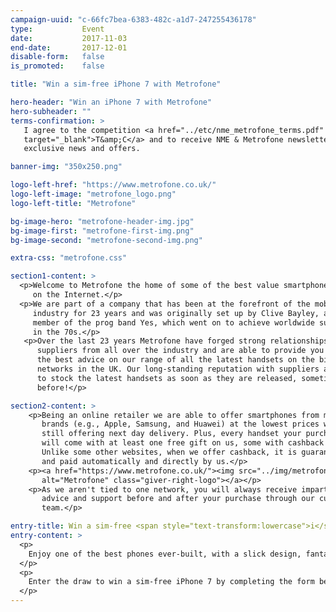 ```yaml
---
campaign-uuid: "c-66fc7bea-6383-482c-a1d7-247255436178"
type:           Event
date:           2017-11-03
end-date:       2017-12-01
disable-form:   false
is_promoted:    false

title: "Win a sim-free iPhone 7 with Metrofone"

hero-header: "Win an iPhone 7 with Metrofone"
hero-subheader: ""
terms-confirmation: >
   I agree to the competition <a href="../etc/nme_metrofone_terms.pdf"
   target="_blank">T&amp;C</a> and to receive NME & Metrofone newsletters with
   exclusive news and offers.

banner-img: "350x250.png"

logo-left-href: "https://www.metrofone.co.uk/"
logo-left-image: "metrofone_logo.png"
logo-left-title: "Metrofone"

bg-image-hero: "metrofone-header-img.jpg"
bg-image-first: "metrofone-first-img.png"
bg-image-second: "metrofone-second-img.png"

extra-css: "metrofone.css"

section1-content: >
  <p>Welcome to Metrofone the home of some of the best value smartphone deals
     on the Internet.</p>
  <p>We are part of a company that has been at the forefront of the mobile
     industry for 23 years and was originally set up by Clive Bayley, a former
     member of the prog band Yes, which went on to achieve worldwide success
     in the 70s.</p>
   <p>Over the last 23 years Metrofone have forged strong relationships with
      suppliers from all over the industry and are able to provide you with
      the best advice on our range of all the latest handsets on the biggest
      networks in the UK. Our long-standing reputation with suppliers allows us
      to stock the latest handsets as soon as they are released, sometimes even
      before!</p>

section2-content: >
    <p>Being an online retailer we are able to offer smartphones from major
       brands (e.g., Apple, Samsung, and Huawei) at the lowest prices while
       still offering next day delivery. Plus, every handset your purchase
       will come with at least one free gift on us, some with cashback too.
       Unlike some other websites, when we offer cashback, it is guaranteed
       and paid automatically and directly by us.</p>
    <p><a href="https://www.metrofone.co.uk/"><img src="../img/metrofone_logo.png"
       alt="Metrofone" class="giver-right-logo"></a></p>
    <p>As we aren't tied to one network, you will always receive impartial, expert
       advice and support before and after your purchase through our customer service
       team.</p>

entry-title: Win a sim-free <span style="text-transform:lowercase">i</span>Phone 7 with Metrofone
entry-content: >
  <p>
    Enjoy one of the best phones ever-built, with a slick design, fantastic camera, and a world of beautiful apps. Brought to you by Metrofone, the home of some of the best value smartphone deals on the Internet.
  </p>
  <p>
    Enter the draw to win a sim-free iPhone 7 by completing the form below before 23:59 on !end-date!.
  </p>
---
```


